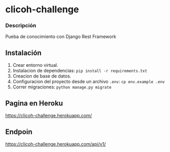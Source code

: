 # clicoh-challenge

### Descripción
Pueba de conocimiento con Django Rest Framework


## Instalación

1. Crear entorno virtual.
2. Instalacion de dependencias: `pip install -r requirements.txt`
3. Creacion de base de datos.
4. Configuracion del proyecto desde un archivo `.env`: `cp env.example .env`
5. Correr migraciones: `python manage.py migrate`


## Pagina en Heroku
https://clicoh-challenge.herokuapp.com/

## Endpoin
https://clicoh-challenge.herokuapp.com/api/v1/
